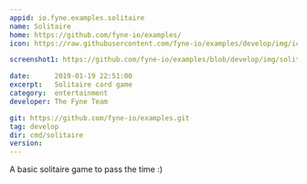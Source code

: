```yaml
---
appid: io.fyne.examples.solitaire
name: Solitaire
home: https://github.com/fyne-io/examples/
icon: https://raw.githubusercontent.com/fyne-io/examples/develop/img/icon/solitaire.png

screenshot1: https://github.com/fyne-io/examples/blob/develop/img/solitaire.png?raw=true

date:      2019-01-19 22:51:00
excerpt:   Solitaire card game
category:  entertainment
developer: The Fyne Team

git: https://github.com/fyne-io/examples.git
tag: develop
dir: cmd/solitaire
version: 
---
```


A basic solitaire game to pass the time :)

